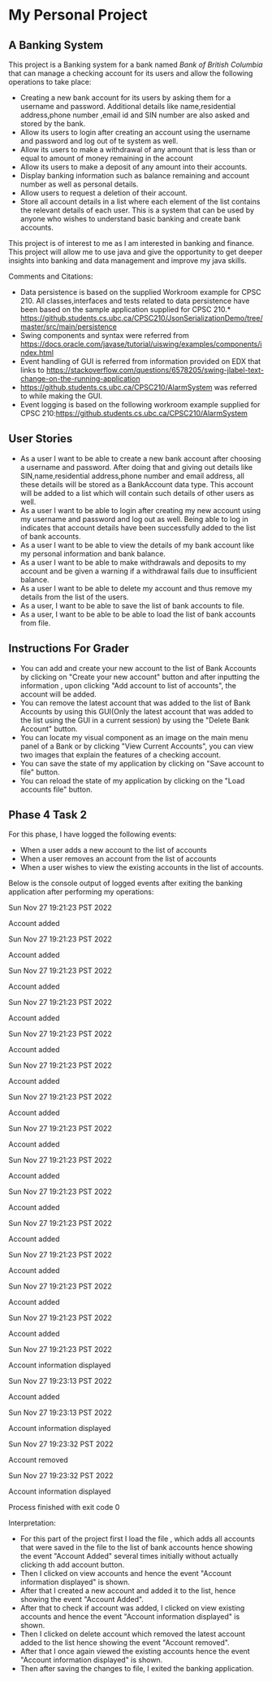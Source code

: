 # My Personal Project

## A Banking System

This project is a Banking system for a bank named *Bank of British Columbia* that can manage a checking account for its users and
allow the following operations to take place:
* Creating a new bank account for its users by asking them for a username and password. Additional details like name,residential address,phone number ,email id and SIN number are also asked and stored by the bank. 
* Allow its users to login after creating an account using the username and password and log out of te system as well.
* Allow its users to make a withdrawal of any amount that is less than or equal to amount of money remaining in the account
* Allow its users to make a deposit of any amount into their accounts.
* Display banking information such as balance remaining and account number as well as personal details.
* Allow users to request a deletion of their account.
* Store all account details in a list where each element of the list contains the relevant details of each user.
This is a system that can be used by anyone who wishes to understand basic banking and create bank accounts.

This project is of interest to me as I am interested in banking and finance. This project will allow me to use java and give the opportunity to get deeper insights into banking and data management and improve my java skills.

Comments and Citations:

* Data persistence is based on the supplied Workroom example for CPSC 210. All classes,interfaces and tests related to
data persistence have been based on the sample application supplied for CPSC 210.* https://github.students.cs.ubc.ca/CPSC210/JsonSerializationDemo/tree/master/src/main/persistence
* Swing components and syntax were referred from https://docs.oracle.com/javase/tutorial/uiswing/examples/components/index.html
* Event handling of GUI is referred from information provided on EDX that links to https://stackoverflow.com/questions/6578205/swing-jlabel-text-change-on-the-running-application
* https://github.students.cs.ubc.ca/CPSC210/AlarmSystem was referred to while making the GUI.
* Event logging is based on the following workroom example supplied for CPSC 210:https://github.students.cs.ubc.ca/CPSC210/AlarmSystem
## User Stories
* As a user I want to be able to create a new bank account after choosing a username and password. After doing that and giving out details like SIN,name,residential address,phone number and email address, all these details will be stored as a BankAccount data type. This account  will be added to a list which will contain such details of other users as well.
* As a user I want to be able to login after creating my new account using my username and password and log out as well. Being able to log in indicates that account details have been successfully added to the list of bank accounts.
* As a user I want to be able to view the details of my bank account like my personal information and bank balance.
* As a user I want to be able to make withdrawals and deposits to my account and be given a warning if a withdrawal fails due to insufficient balance.
* As a user I want to be able to delete my account and thus remove my details from the list of the users.
* As a user, I want to be able to save the list of bank accounts to file.
* As a user, I want to be able to be able to load the list of bank accounts from file.

## Instructions For Grader
* You can add and create your new account to the list of Bank Accounts by clicking on "Create your new account" button and after inputting the information , upon clicking "Add account to list of accounts", the account will be added.
* You can remove the latest account that was added to the list of Bank Accounts by using this GUI(Only the latest account that was  added to the list using the GUI in a current session) by using the "Delete Bank Account" button.
* You can locate my visual component as an image on the main menu panel of a Bank or by clicking "View Current Accounts", you can view two images that explain the features of a checking account.
* You can save the state of my application by clicking  on "Save account to file" button.
* You can reload the state of my application by clicking on the "Load accounts file" button.

## Phase 4 Task 2
For this phase, I have logged the following events:
* When a user adds a new account to the list of accounts
* When a user removes an account from the list of accounts
* When a user wishes to view the existing accounts in the list of accounts.

Below is the console output of logged events after exiting the banking application after performing my operations:

Sun Nov 27 19:21:23 PST 2022 

Account added

Sun Nov 27 19:21:23 PST 2022

Account added

Sun Nov 27 19:21:23 PST 2022

Account added

Sun Nov 27 19:21:23 PST 2022

Account added

Sun Nov 27 19:21:23 PST 2022

Account added

Sun Nov 27 19:21:23 PST 2022

Account added

Sun Nov 27 19:21:23 PST 2022

Account added

Sun Nov 27 19:21:23 PST 2022

Account added

Sun Nov 27 19:21:23 PST 2022

Account added

Sun Nov 27 19:21:23 PST 2022

Account added

Sun Nov 27 19:21:23 PST 2022

Account added

Sun Nov 27 19:21:23 PST 2022

Account added

Sun Nov 27 19:21:23 PST 2022

Account added

Sun Nov 27 19:21:23 PST 2022

Account added

Sun Nov 27 19:21:23 PST 2022

Account information displayed

Sun Nov 27 19:23:13 PST 2022

Account added

Sun Nov 27 19:23:13 PST 2022

Account information displayed

Sun Nov 27 19:23:32 PST 2022

Account removed

Sun Nov 27 19:23:32 PST 2022

Account information displayed

Process finished with exit code 0

Interpretation:

* For this part of the project first I load the file , which adds all accounts that were saved in the file to the list of 
bank accounts hence showing the event "Account Added" several times initially without actually clicking th add account button.
* Then I clicked on view accounts and hence the event "Account information displayed" is shown.
* After that I created a new account and added it to the list, hence showing the event "Account Added".
* After that to check if account was added, I clicked on view existing accounts and hence the event 
"Account information displayed" is shown.
* Then I clicked on delete account which removed the latest account added to the list hence showing the event
"Account removed".
* After that I once again viewed the existing accounts hence the event "Account information displayed" is shown.
* Then after saving the changes to file, I exited the banking application.